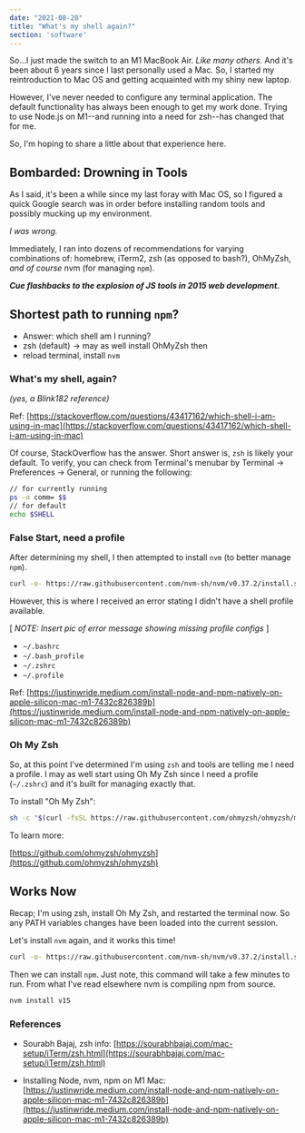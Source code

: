 ```yaml
---
date: "2021-08-28"
title: "What's my shell again?"
section: 'software'
---
```


So...I just made the switch to an M1 MacBook Air. _Like many others._ And it's been about 6 years since I last personally used a Mac. So, I started my reintroduction to Mac OS and getting acquainted with my shiny new laptop.

However, I've never needed to configure any terminal application. The default functionality has always been enough to get my work done. Trying to use Node.js on M1--and running into a need for zsh--has changed that for me.

So, I'm hoping to share a little about that experience here.


## Bombarded: Drowning in Tools

As I said, it's been a while since my last foray with Mac OS, so I figured a quick Google search was in order before installing random tools and possibly mucking up my environment. 

_I was wrong._

Immediately, I ran into dozens of recommendations for varying combinations of: homebrew, iTerm2, zsh (as opposed to bash?), OhMyZsh, _and of course_ nvm (for managing `npm`).

**_Cue flashbacks to the explosion of JS tools in 2015 web development._**


## Shortest path to running `npm`?

- Answer: which shell am I running?
- zsh (default) -> may as well install OhMyZsh then
- reload terminal, install `nvm`


### What's my shell, again?

_(yes, a Blink182 reference)_

Ref: [https://stackoverflow.com/questions/43417162/which-shell-i-am-using-in-mac](https://stackoverflow.com/questions/43417162/which-shell-i-am-using-in-mac)

Of course, StackOverflow has the answer. Short answer is, `zsh` is likely your default. To verify, you can check from Terminal's menubar by Terminal -> Preferences -> General, or running the following:

```bash
// for currently running
ps -o comm= $$
// for default
echo $SHELL
```


### False Start, need a profile

After determining my shell, I then attempted to install `nvm` (to better manage `npm`).

```bash
curl -o- https://raw.githubusercontent.com/nvm-sh/nvm/v0.37.2/install.sh | bash
```

However, this is where I received an error stating I didn't have a shell profile available.

[ *NOTE: Insert pic of error message showing missing profile configs* ]

- `~/.bashrc`
- `~/.bash_profile`
- `~/.zshrc`
- `~/.profile`

Ref: [https://justinwride.medium.com/install-node-and-npm-natively-on-apple-silicon-mac-m1-7432c826389b](https://justinwride.medium.com/install-node-and-npm-natively-on-apple-silicon-mac-m1-7432c826389b)


### Oh My Zsh

So, at this point I've determined I'm using `zsh` and tools are telling me I need a profile. I may as well start using Oh My Zsh since I need a profile (`~/.zshrc`) and it's built for managing exactly that.

To install "Oh My Zsh":

```bash
sh -c "$(curl -fsSL https://raw.githubusercontent.com/ohmyzsh/ohmyzsh/master/tools/install.sh)"
```

To learn more:

[https://github.com/ohmyzsh/ohmyzsh](https://github.com/ohmyzsh/ohmyzsh)


## Works Now

Recap; I'm using zsh, install Oh My Zsh, and restarted the terminal now. So any PATH variables changes have been loaded into the current session.

Let's install `nvm` again, and it works this time!

```bash
curl -o- https://raw.githubusercontent.com/nvm-sh/nvm/v0.37.2/install.sh | bash
```

Then we can install `npm`. Just note, this command will take a few minutes to run. From what I've read elsewhere nvm is compiling npm from source.

```bash
nvm install v15
```



### References

- Sourabh Bajaj, zsh info: [https://sourabhbajaj.com/mac-setup/iTerm/zsh.html](https://sourabhbajaj.com/mac-setup/iTerm/zsh.html)

- Installing Node, nvm, npm on M1 Mac: [https://justinwride.medium.com/install-node-and-npm-natively-on-apple-silicon-mac-m1-7432c826389b](https://justinwride.medium.com/install-node-and-npm-natively-on-apple-silicon-mac-m1-7432c826389b)
